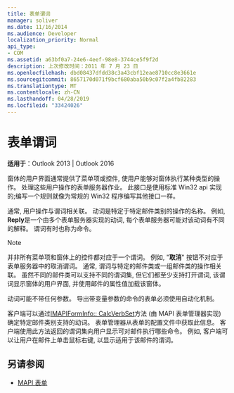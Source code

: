 ```yaml
---
title: 表单谓词
manager: soliver
ms.date: 11/16/2014
ms.audience: Developer
localization_priority: Normal
api_type:
- COM
ms.assetid: a63bf0a7-24e6-4eef-98e8-3744ce5f9f2d
description: 上次修改时间：2011 年 7 月 23 日
ms.openlocfilehash: dbd08437dfdd38c3a43cbf12eae8710cc8e3661e
ms.sourcegitcommit: 8657170d071f9bcf680aba50b9c07f2a4fb82283
ms.translationtype: MT
ms.contentlocale: zh-CN
ms.lasthandoff: 04/28/2019
ms.locfileid: "33424026"
---
```

# <a name="form-verbs"></a>表单谓词

**适用于**：Outlook 2013 | Outlook 2016 
  
窗体的用户界面通常提供了菜单项或控件, 使用户能够对窗体执行某种类型的操作。 处理这些用户操作的表单服务器作业。 此接口是使用标准 Win32 api 实现的;编写一个规则就像为常规的 Win32 程序编写其他接口一样。
  
通常, 用户操作与谓词相关联。 动词是特定于特定邮件类别的操作的名称。 例如, **Reply**是一个由多个表单服务器实现的动词, 每个表单服务器可能对该动词有不同的解释。 谓词有时也称为命令。 
  
> [!NOTE]
> 并非所有菜单项和窗体上的控件都对应于一个谓词。 例如, "**取消**" 按钮不对应于表单服务器中的取消谓词。 通常, 谓词与特定的邮件类或一组邮件类的操作相关联。 虽然不同的邮件类可以支持不同的谓词集, 但它们都至少支持打开谓词, 该谓词显示窗体的用户界面, 并使用邮件的属性值加载该窗体。 
  
动词可能不带任何参数。 导出带变量参数的命令的表单必须使用自动化机制。
  
客户端可以通过[IMAPIFormInfo:: CalcVerbSet](imapiforminfo-calcverbset.md)方法 (由 MAPI 表单管理器实现) 确定特定邮件类别支持的动词。 表单管理器从表单的配置文件中获取此信息。 客户端使用此方法返回的谓词集向用户显示可对邮件执行哪些命令。 例如, 客户端可以让用户在邮件上单击鼠标右键, 以显示适用于该邮件的谓词。 
  
## <a name="see-also"></a>另请参阅

- [MAPI 表单](mapi-forms.md)

